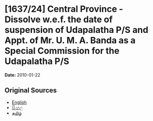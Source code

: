 # [1637/24] Central Province - Dissolve w.e.f. the date of suspension of Udapalatha P/S and Appt. of Mr. U. M. A. Banda as a Special Commission for the Udapalatha P/S

**Date:** 2010-01-22

## Original Sources

- [English](https://documents.gov.lk/view/extra-gazettes/2010/1/1637-24_E.pdf)
- [සිංහල](https://documents.gov.lk/view/extra-gazettes/2010/1/1637-24_S.pdf)
- [தமிழ்](https://documents.gov.lk/view/extra-gazettes/2010/1/1637-24_T.pdf)
